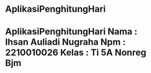 # AplikasiPenghitungHari
# AplikasiPenghitungHari Nama : Ihsan Auliadi Nugraha Npm  : 2210010026 Kelas : Ti 5A Nonreg Bjm
